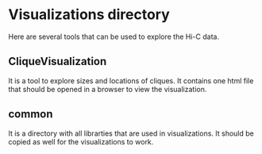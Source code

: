 # Visualizations directory
Here are several tools that can be used to explore the Hi-C data.
## CliqueVisualization
It is a tool to explore sizes and locations of cliques. It contains one html file that should be opened in a browser to view the visualization.
## common
It is a directory with all librarties that are used in visualizations. It should be copied as well for the visualizations to work.